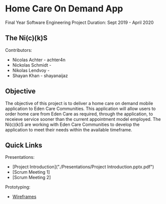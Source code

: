 # Home Care On Demand App
Final Year Software Engineering Project
Duration: Sept 2019 - April 2020

## The Ni(c)(k)S
Contributors:
- Nicolas Achter - achter4n
- Nickolas Schmidt - 
- Nikolas Lendvoy - 
- Shayan Khan - shayanaijaz

## Objective
The objective of this project is to deliver a home care on demand mobile application to Eden Care Communities. This application will allow users to order home care from Eden Care as required, through the application, to receieve service sooner than the current appointment model employed. The Ni(c)(k)S are working with Eden Care Communities to develop the application to meet their needs within the available timeframe.

## Quick Links
Presentations:
- [Project Introduction]("./Presentations/Project Introduction.pptx.pdf")
- [Scrum Meeting 1]
- [Scrum Meeting 2]

Prototyping:
- [Wireframes](./Prototypes/Wireframes)